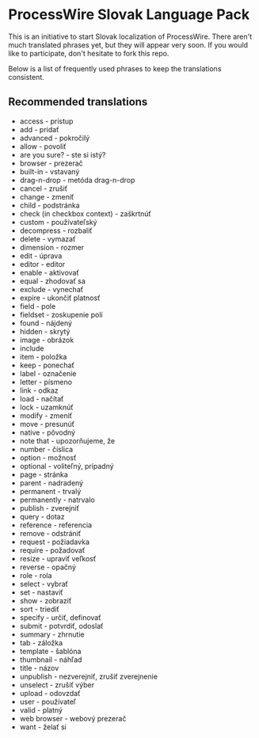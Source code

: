 ProcessWire Slovak Language Pack
================================

This is an initiative to start Slovak localization of ProcessWire.
There aren't much translated phrases yet, but they will appear very soon.
If you would like to participate, don't hesitate to fork this repo.

Below is a list of frequently used phrases to keep the translations consistent.

Recommended translations
------------------------

* access - prístup
* add - pridať
* advanced - pokročilý
* allow - povoliť
* are you sure? - ste si istý?
* browser - prezerač
* built-in - vstavaný
* drag-n-drop - metóda drag-n-drop
* cancel - zrušiť
* change - zmeniť
* child - podstránka
* check (in checkbox context) - zaškrtnúť
* custom - používateľský
* decompress - rozbaliť
* delete - vymazať
* dimension - rozmer
* edit - úprava
* editor - editor
* enable - aktivovať
* equal - zhodovať sa
* exclude - vynechať
* expire - ukončiť platnosť
* field - pole
* fieldset - zoskupenie polí
* found - nájdený
* hidden - skrytý
* image - obrázok
* include
* item - položka
* keep - ponechať
* label - označenie
* letter - písmeno
* link - odkaz
* load - načítať
* lock - uzamknúť
* modify - zmeniť
* move - presunúť
* native - pôvodný
* note that - upozorňujeme, že
* number - číslica
* option - možnosť
* optional - voliteľný, prípadný
* page - stránka
* parent - nadradený
* permanent - trvalý
* permanently - natrvalo
* publish - zverejniť
* query - dotaz
* reference - referencia
* remove - odstrániť
* request - požiadavka
* require - požadovať
* resize - upraviť veľkosť
* reverse - opačný
* role - rola
* select - vybrať
* set - nastaviť
* show - zobraziť
* sort - triediť
* specify - určiť, definovať
* submit - potvrdiť, odoslať
* summary - zhrnutie
* tab - záložka
* template - šablóna
* thumbnail - náhľad
* title - názov
* unpublish - nezverejniť, zrušiť zverejnenie
* unselect - zrušiť výber
* upload - odovzdať
* user - používateľ
* valid - platný
* web browser - webový prezerač
* want - želať si
